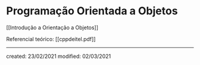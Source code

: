 # Programação Orientada a Objetos
[[Introdução a Orientação a Objetos]]

Referencial teórico: [[cppdeitel.pdf]]

---

created: 23/02/2021
modified: 02/03/2021